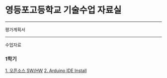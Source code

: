# 영등포고등학교 기술수업 자료실

---
평가계획서  


---
수업자료  

### 1학기
  [1. 오픈소스 SW/HW](https://youtu.be/uzxkh0Kuxw4)
  [2. Arduino IDE Install](https://youtu.be/maocBcSlXoI)
  
